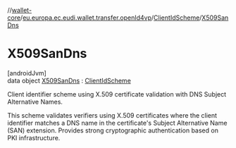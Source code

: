 //[wallet-core](../../../../index.md)/[eu.europa.ec.eudi.wallet.transfer.openId4vp](../../index.md)/[ClientIdScheme](../index.md)/[X509SanDns](index.md)

# X509SanDns

[androidJvm]\
data object [X509SanDns](index.md) : [ClientIdScheme](../index.md)

Client identifier scheme using X.509 certificate validation with DNS Subject Alternative Names.

This scheme validates verifiers using X.509 certificates where the client identifier matches a DNS name in the certificate's Subject Alternative Name (SAN) extension. Provides strong cryptographic authentication based on PKI infrastructure.
